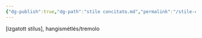 ```yaml
---
{"dg-publish":true,"dg-path":"stile concitato.md","permalink":"/stile-concitato/"}
---
```


[izgatott stílus], hangismétlés/tremolo